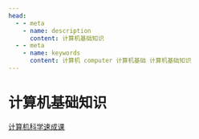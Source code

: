 ```yaml
---
head:
  - - meta
    - name: description
      content: 计算机基础知识
  - - meta
    - name: keywords
      content: 计算机 computer 计算机基础 计算机基础知识
---
```


# 计算机基础知识

[计算机科学速成课](https://www.bilibili.com/video/av21376839)
